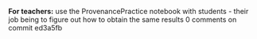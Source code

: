**For teachers:** use the ProvenancePractice notebook with students - their job being to figure out how to obtain the same results
0 comments on commit ed3a5fb